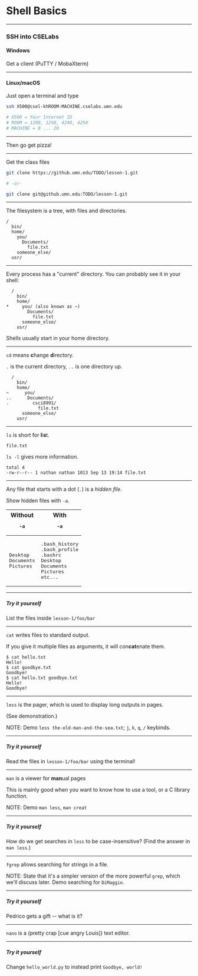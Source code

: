 # Shell Basics

---

### SSH into CSELabs

#### Windows

Get a client (PuTTY / MobaXterm)

-----

#### Linux/macOS

Just open a terminal and type

```bash
ssh X500@csel-khROOM-MACHINE.cselabs.umn.edu

# X500 = Your Internet ID
# ROOM = 1200, 1250, 4240, 4250
# MACHINE = 0 ... 20
```

-----

Then go get pizza!

---

Get the class files

```bash
git clone https://github.umn.edu/TODO/lesson-1.git

# -or-

git clone git@github.umn.edu:TODO/lesson-1.git
```

---

The filesystem is a tree, with files and directories.

```
/
  bin/
  home/
    you/
      Documents/
        file.txt
    someone_else/
  usr/
```

---

Every process has a "current" directory. You can probably see it in your shell:

```
  /
    bin/
    home/
*     you/ (also known as ~)
        Documents/
          file.txt
      someone_else/
    usr/
```

Shells usually start in your home directory.

---

`cd` means **c**hange **d**irectory.

`.` is the current directory, `..` is one directory up.

```
  /
    bin/
    home/
~      you/
..      Documents/
.         csci8991/
            file.txt
      someone_else/
    usr/
```

---

`ls` is short for **l**i**s**t.

```
file.txt
```

`ls -l` gives more information.

```
total 4
-rw-r--r-- 1 nathan nathan 1013 Sep 13 19:14 file.txt
```

---

Any file that starts with a dot (`.`) is a _hidden file_.

Show hidden files with `-a`.

<table><thead>
<tr><th>Without <pre>-a</pre></th><th>With <pre>-a</pre></th></tr>
</thead><tbody>
<tr><td><pre>Desktop
Documents
Pictures</pre></td><td><pre>.bash_history
.bash_profile
.bashrc
Desktop
Documents
Pictures
etc...
</pre></td></tr>
</tbody></table>

---

##### Try it yourself

List the files inside `lesson-1/foo/bar`

---

`cat` writes files to standard output.

If you give it multiple files as arguments, it will con**cat**enate them.

```
$ cat hello.txt
Hello!
$ cat goodbye.txt
Goodbye!
$ cat hello.txt goodbye.txt
Hello!
Goodbye!
```

---

`less` is the pager, which is used to display long outputs in pages.

(See demonstration.)

NOTE: Demo `less the-old-man-and-the-sea.txt`; `j`, `k`, `q`, `/` keybinds.

---

##### Try it yourself

Read the files in `lesson-1/foo/bar` using the terminal!

---

`man` is a viewer for **man**ual pages

This is mainly good when you want to know how to use a tool, or a C library function.

NOTE: Demo `man less`, `man creat`

---

##### Try it yourself

How do we get searches in `less` to be case-insensitive?
(Find the answer in `man less`.)

---

`fgrep` allows searching for strings in a file.

NOTE:
State that it's a simpler version of the more powerful `grep`, which we'll discuss later.
Demo searching for `DiMaggio`.

---

##### Try it yourself

Pedrico gets a gift -- what is it?

---

`nano` is a (pretty crap [cue angry Louis]) text editor.

---

##### Try it yourself

Change `hello_world.py` to instead print `Goodbye, world!`
